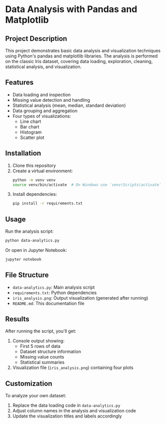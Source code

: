 # Data Analysis with Pandas and Matplotlib

## Project Description
This project demonstrates basic data analysis and visualization techniques using Python's pandas and matplotlib libraries. The analysis is performed on the classic Iris dataset, covering data loading, exploration, cleaning, statistical analysis, and visualization.

## Features
- Data loading and inspection
- Missing value detection and handling
- Statistical analysis (mean, median, standard deviation)
- Data grouping and aggregation
- Four types of visualizations:
  - Line chart
  - Bar chart
  - Histogram
  - Scatter plot

## Installation
1. Clone this repository
2. Create a virtual environment:
   ```bash
   python -m venv venv
   source venv/bin/activate  # On Windows use `venv\Scripts\activate`
   ```
3. Install dependencies:
   ```bash
   pip install -r requirements.txt
   ```

## Usage
Run the analysis script:
```bash
python data-analytics.py
```

Or open in Jupyter Notebook:
```bash
jupyter notebook
```

## File Structure
- `data-analytics.py`: Main analysis script
- `requirements.txt`: Python dependencies
- `iris_analysis.png`: Output visualization (generated after running)
- `README.md`: This documentation file

## Results
After running the script, you'll get:
1. Console output showing:
   - First 5 rows of data
   - Dataset structure information
   - Missing value counts
   - Statistical summaries
2. Visualization file (`iris_analysis.png`) containing four plots

## Customization
To analyze your own dataset:
1. Replace the data loading code in `data-analytics.py`
2. Adjust column names in the analysis and visualization code
3. Update the visualization titles and labels accordingly
